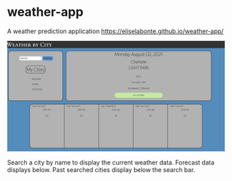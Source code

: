 # weather-app
A weather prediction application
https://eliselabonte.github.io/weather-app/

![weather site screenshot](assets/weather_screenshot.png)

Search a city by name to display the current weather data. Forecast data displays below. Past searched cities display below the search bar.
